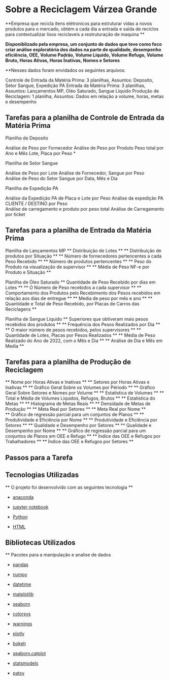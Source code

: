 
# Sobre a Reciclagem Várzea Grande

**Empresa que recicla ítens elétronicos para estruturar vidas a novos produtos para o mercado, obtém a cada dia a entrada e saída de reciclos 
para contextualizar lixos reciclaveis a restruturação de maquina ** 

**Disponiblizado pela empresa, um conjunto de dados que teve como foco criar análise exploratória dos dados na parte de qualidade, desempenho
 eficiência, OEE, Volume Padrão, Volume Líquido,  Volume Refugo, Volume Bruto, Horas Ativas, Horas Ínativas, Nomes e Setores**
 
**Nesses dados foram envidados os seguintes arquivos: 

Controle de Entrada da Matéria Prima: 3 planilhas,  Assuntos: Deposito, Setor Sangue, Expedição PA 
Entrada da Matéria Prima: 3 planilhas, Assuntos: Lançamentos MP, Oléo Saturado, Sangue Líquido 
Produção de Reciclagem: 1 planilha, Assuntos: Dados em relação a volume, horas, metas e desempenho 

## Tarefas para a planilha de Controle de Entrada da Matéria Prima 

Planilha de Deposito 

Análise de Peso por Fornecedor 
Análise de Peso por Produto 
Peso total por Ano e Mês 
Lote, Placa por Peso *

Planilha de Setor Sangue 

Análise de Peso por Lote 
Análise de Fornecedor, Sangue por Peso  
Análise de Peso do Setor Sangue por Data, Mês e Dia 

Planilha de Expedição PA 

Análise da Expedição PA de Placa e Lote por Peso 
Análise da expedição PA CLIENTE / DESTINO por Peso  
Análise de carregamento e produto por peso total 
Análise de Carregamento por ticket

## Tarefas para a planilha de Entrada da Matéria Prima 

Planilha de Lançamentos MP 
** Distribuição de Lotes ** 
** Distribuição de produtos por Situação **
** Número de fornecedores pertencentes a cada Peso Recebido ** 
** Número de produtos pertencentes ** 
** Peso do Produto na visualização de supervisor **
** Média de Peso NF-e por Produto e Situação ** 

Planilha de Óleo Saturado 
** Quantidade de Peso Recebido por dias em Lotes **
** O Número de Peso recebidos a cada supervisor **
** Comportamento dos Produtos pelo Recebimento dos Pesos recebidos em relação aos dias de entregue **
** Media de peso por mês e ano ** 
** Quantidade e Total de Peso Recebido, por Placas de Carros das Reciclagens ** 

Planilha de Sangue Liquido 
** Superiores que obtiveram mais pesos recebidos dos produtos **
** Frequência dos Pesos Realizados por Dia ** 
** O maior número de pesos recebidos, pelos supervisores **
** Quantidade de Lotes, Placas por Pesos Realizados **
** Média de Peso Realizado do Ano de 2022, com o Mês e Dia ** 
** Análise de Dia e Mês em Media ** 

## Tarefas para a planilha de Produção de Reciclagem 
** Nome por Horas Ativas e Inativas **
** Setores por Horas Ativas e Inativas **
** Gráfico Geral Sobre os Volumes por Périodo ** 
** Gráfico Geral Sobre Setores e Nomes por Volume ** 
** Estatistica de Volumes ** 
** Total e Média de Volumes Liquidos, Refugos, Brutos **
** Estatistica do Metas **
** Histograma de Metas Reais ** 
** Densidade de Metas de Produção **
** Meta Real por Setores ** 
** Meta Real por Nome **  
** Gráfico de regressão parcial para um conjuntos de Planos ** 
** Produtividade e Eficiência por Nome ** 
** Produtividade e Eficiência por Setores ** 
** Qualidade e Desempenho por Setores ** 
** Qualidade e Desempenho por Nome ** 
** Gráfico de regressão parcial para um conjuntos de Planos em OEE e Refugo ** 
** Índice das OEE e Refugos por Trabalhadores ** 
** Índice das OEE e Refugos por Setores ** 

## Passos para a Tarefa 



## Tecnologias Utilizadas 

** O projeto foi desenvolvido com as seguintes tecnologia ** 

- [anaconda](https://www.anaconda.com/) 

- [jupyter notebook](https://jupyter.org/)

- [Python](https://www.python.org/) 

- [HTML](https://developer.mozilla.org/pt-BR/docs/Web/HTML)

## Bibliotecas Utilizados 

** Pacotes para a manipulação e analise de dados 

- [pandas](https://harve.com.br/blog/programacao-python-blog/pandas-python-vantagens-e-como-comecar/)

- [numpy](https://numpy.org/)

- [datetime](https://docs.python.org/3/library/datetime.html) 

- [matplotlib](https://matplotlib.org/) 

- [seaborn](https://seaborn.pydata.org/) 

- [colorsys](https://docs.python.org/pt-br/3/library/colorsys.html) 

- [warnings](https://docs.python.org/3/library/warnings.html) 

- [plotly](https://plotly.com/python/) 

- [bokeh](https://docs.bokeh.org/en/latest/)

- [seaborn.catplot](https://seaborn.pydata.org/generated/seaborn.catplot.html)

- [statsmodels](https://www.statsmodels.org/stable/index.html) 

- [patsy](https://patsy.readthedocs.io/en/latest/)

